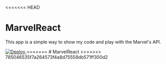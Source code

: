 <<<<<<< HEAD
# MarvelReact
This app is a simple way to show my code and play with the Marvel's API.


<a href="https://heroku.com/deploy?template=https://github.com/scspmsas/MarvelReact/">
  <img src="https://www.herokucdn.com/deploy/button.svg" alt="Deploy">
</a>
=======
# MarvelReact
>>>>>>> 785046535f7a264573f4a8d75558db571ff300d2
